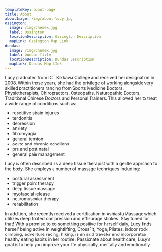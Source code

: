 ```yaml
---
templateKey: about-page
title: About
aboutImage: /img/about-lucy.jpg
ossington:
  image: /img/chemex.jpg
  label: Ossington
  locationDescription: Ossington Description
  mapLink: Ossington Map Link
dundas:
  image: /img/chemex.jpg
  label: Dundas Title
  locationDescription: Dundas Description
  mapLink: Dundas Map LInk
---
```

Lucy graduated from ICT Kikkawa College and received her designation in 2008. Within those years, she had the privilege of working alongside very skilled practitioners ranging from Sports Medicine Doctors, Physiotherapists, Chiropractors, Osteopaths, Naturopathic Doctors, Traditional Chinese Doctors and Personal Trainers. This allowed her to treat a wide range of conditions such as: 

* repetitive strain injuries
* tendonitis
* depression 
* anxiety
* fibromyagia
* general tension
* acute and chronic condiions
* pre and post natal
* general pain management

Lucy is often described as a deep tissue therapist with a gentle approach to the body. She employs a number of massage techniques including: 
* postural assessment
* trigger point therapy 
* deep tissue massage 
* myofascial release
* neuromuscular therapy 
* rehabilitation

In addition, she recently received a certification in Ashiastu Massage which utilizes deep footed compression and effleurage strokes. Stay tuned for that!
With a promise to do something positive for herself daily, Lucy finds herself being active in weightlifting, CrossFit, Yoga, Pilates, indoor rock climbing, adventure racing, hiking, is an avid traveler and incorporates healthy eating habits in her routine.
Passionate about health care, Lucy’s goal is to help you improve your life physically, mentally and emotionally.
